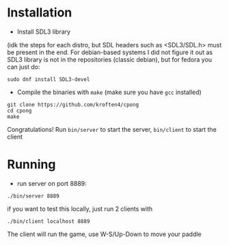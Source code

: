 # Installation

- Install SDL3 library 

(idk the steps for each distro, but SDL headers
such as <SDL3/SDL.h> must be present in the end. For debian-based systems I
did not figure it out as SDL3 library is not in the repositories (classic
debian), but for fedora you can just do:

```
sudo dnf install SDL3-devel
```

- Compile the binaries with `make` (make sure you have `gcc` installed)

```
git clone https://github.com/kroften4/cpong
cd cpong
make
```

Congratulations! Run `bin/server` to start the server, 
`bin/client` to start the client

# Running

- run server on port 8889:

```
./bin/server 8889
```

if you want to test this locally, just run 2 clients with

```
./bin/client localhost 8889
```

The client will run the game, use W-S/Up-Down to move your paddle


